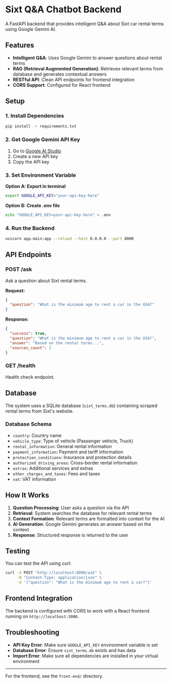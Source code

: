 # Sixt Q&A Chatbot Backend

A FastAPI backend that provides intelligent Q&A about Sixt car rental terms using Google Gemini AI.

## Features

- **Intelligent Q&A**: Uses Google Gemini to answer questions about rental terms
- **RAG (Retrieval Augmented Generation)**: Retrieves relevant terms from database and generates contextual answers
- **RESTful API**: Clean API endpoints for frontend integration
- **CORS Support**: Configured for React frontend

## Setup

### 1. Install Dependencies
```bash
pip install -r requirements.txt
```

### 2. Get Google Gemini API Key

1. Go to [Google AI Studio](https://makersuite.google.com/app/apikey)
2. Create a new API key
3. Copy the API key

### 3. Set Environment Variable

**Option A: Export in terminal**
```bash
export GOOGLE_API_KEY="your-api-key-here"
```

**Option B: Create .env file**
```bash
echo "GOOGLE_API_KEY=your-api-key-here" > .env
```

### 4. Run the Backend
```bash
uvicorn app.main:app --reload --host 0.0.0.0 --port 8000
```

## API Endpoints

### POST /ask
Ask a question about Sixt rental terms.

**Request:**
```json
{
  "question": "What is the minimum age to rent a car in the USA?"
}
```

**Response:**
```json
{
  "success": true,
  "question": "What is the minimum age to rent a car in the USA?",
  "answer": "Based on the rental terms...",
  "sources_count": 2
}
```

### GET /health
Health check endpoint.

## Database

The system uses a SQLite database (`sixt_terms.db`) containing scraped rental terms from Sixt's website.

### Database Schema
- `country`: Country name
- `vehicle_type`: Type of vehicle (Passenger vehicle, Truck)
- `rental_information`: General rental information
- `payment_information`: Payment and tariff information
- `protection_conditions`: Insurance and protection details
- `authorized_driving_areas`: Cross-border rental information
- `extras`: Additional services and extras
- `other_charges_and_taxes`: Fees and taxes
- `vat`: VAT information

## How It Works

1. **Question Processing**: User asks a question via the API
2. **Retrieval**: System searches the database for relevant rental terms
3. **Context Formation**: Relevant terms are formatted into context for the AI
4. **AI Generation**: Google Gemini generates an answer based on the context
5. **Response**: Structured response is returned to the user

## Testing

You can test the API using curl:

```bash
curl -X POST "http://localhost:8000/ask" \
     -H "Content-Type: application/json" \
     -d '{"question": "What is the minimum age to rent a car?"}'
```

## Frontend Integration

The backend is configured with CORS to work with a React frontend running on `http://localhost:3000`.

## Troubleshooting

- **API Key Error**: Make sure `GOOGLE_API_KEY` environment variable is set
- **Database Error**: Ensure `sixt_terms.db` exists and has data
- **Import Error**: Make sure all dependencies are installed in your virtual environment

---

For the frontend, see the `front-end/` directory. 